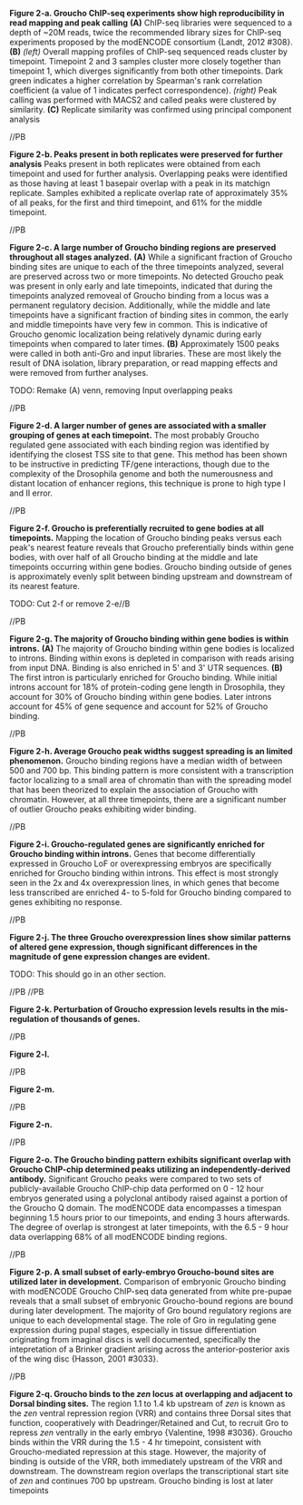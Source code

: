 **Figure 2-a. Groucho ChIP-seq experiments show high reproducibility in read mapping and peak calling** **(A)** ChIP-seq libraries were sequenced to a depth of ~20M reads, twice the recommended library sizes for ChIP-seq experiments proposed by the modENCODE consortium {Landt, 2012 #308}. **(B)** *(left)* Overall mapping profiles of ChIP-seq sequenced reads cluster by timepoint. Timepoint 2 and 3 samples cluster more closely together than timepoint 1, which diverges significantly from both other timepoints. Dark green indicates a higher correlation by Spearman's rank correlation coefficient (a value of 1 indicates perfect correspondence). *(right)* Peak calling was performed with MACS2 and called peaks were clustered by similarity. **(C)** Replicate similarity was confirmed using principal component analysis

//PB

**Figure 2-b. Peaks present in both replicates were preserved for further analysis** Peaks present in both replicates were obtained from each timepoint and used for further analysis. Overlapping peaks were identified as those having at least 1 basepair overlap with a peak in its matchign replicate. Samples exhibited a replicate overlap rate of approximately 35% of all peaks, for the first and third timepoint, and 61% for the middle timepoint.

//PB

**Figure 2-c. A large number of Groucho binding regions are preserved throughout all stages analyzed.** **(A)** While a significant fraction of Groucho binding sites are unique to each of the three timepoints analyzed, several are preserved across two or more timepoints. No detected Groucho peak was present in only early and late timepoints, indicated that during the timepoints analyzed removeal of Groucho binding from a locus was a permanent regulatory decision. Additionally, while the middle and late timepoints have a significant fraction of binding sites in common, the early and middle timepoints have very few in common. This is indicative of Groucho genomic localization being relatively dynamic during early timepoints when compared to later times. **(B)** Approximately 1500 peaks were called in both anti-Gro and input libraries. These are most likely the result of DNA isolation, library preparation, or read mapping effects and were removed from further analyses.

TODO: Remake (A) venn, removing Input overlapping peaks

//PB

**Figure 2-d. A larger number of genes are associated with a smaller grouping of genes at each timepoint.** The most probably Groucho regulated gene associated with each binding region was identified by identifying the closest TSS site to that gene. This method has been shown to be instructive in predicting TF/gene interactions, though due to the complexity of the Drosophila genome and both the numerousness and distant location of enhancer regions, this technique is prone to high type I and II error.

//PB

**Figure 2-f. Groucho is preferentially recruited to gene bodies at all timepoints.** Mapping the location of Groucho binding peaks versus each peak's nearest feature reveals that Groucho preferentially binds within gene bodies, with over half of all Groucho binding at the middle and late timepoints occurring within gene bodies. Groucho binding outside of genes is approximately evenly split between binding upstream and downstream of its nearest feature.

TODO: Cut 2-f or remove 2-e//B

//PB

**Figure 2-g. The majority of Groucho binding within gene bodies is within introns.** **(A)** The majority of Groucho binding within gene bodies is localized to introns. Binding within exons is depleted in comparison with reads arising from input DNA. Binding is also enriched in 5' and 3' UTR sequences. **(B)** The first intron is particularly enriched for Groucho binding. While initial introns account for 18% of protein-coding gene length in Drosophila, they account for 30% of Groucho binding within gene bodies. Later introns account for 45% of gene sequence and account for 52% of Groucho binding.

//PB

**Figure 2-h. Average Groucho peak widths suggest spreading is an limited phenomenon.** Groucho binding regions have a median width of between 500 and 700 bp. This binding pattern is more consistent with a transcription factor localizing to a small area of chromatin than with the spreading model that has been theorized to explain the association of Groucho with chromatin. However, at all three timepoints, there are a significant number of outlier Groucho peaks exhibiting wider binding. 

//PB

**Figure 2-i. Groucho-regulated genes are significantly enriched for Groucho binding within introns.** Genes that become differentially expressed in Groucho LoF or overexpressing embryos are specifically enriched for Groucho binding within introns. This effect is most strongly seen in the 2x and 4x overexpression lines, in which genes that become less transcribed are enriched 4- to 5-fold for Groucho binding compared to genes exhibiting no response.

//PB

**Figure 2-j. The three Groucho overexpression lines show similar patterns of altered gene expression, though significant differences in the magnitude of gene expression changes are evident.**

TODO: This should go in an other section.

//PB
//PB

**Figure 2-k. Perturbation of Groucho expression levels results in the mis-regulation of thousands of genes.**

//PB

**Figure 2-l.**

//PB

**Figure 2-m.**

//PB

**Figure 2-n.**

//PB

**Figure 2-o. The Groucho binding pattern exhibits significant overlap with Groucho ChIP-chip determined peaks utilizing an independently-derived antibody.** Significant Groucho peaks were compared to two sets of publicly-available Groucho ChIP-chip data performed on 0 - 12 hour embryos generated using a polyclonal antibody raised against a portion of the Groucho Q domain. The modENCODE data encompasses a timespan beginning 1.5 hours prior to our timepoints, and ending 3 hours afterwards. The degree of overlap is strongest at later timepoints, with the 6.5 - 9 hour data overlapping 68% of all modENCODE binding regions. 

//PB

**Figure 2-p. A small subset of early-embryo Groucho-bound sites are utilized later in development.** Comparison of embryonic Groucho binding with modENCODE Groucho ChIP-seq data generated from white pre-pupae reveals that a small subset of embryonic Groucho-bound regions are bound during later development. The majority of Gro bound regulatory regions are unique to each developmental stage. The role of Gro in regulating gene expression during pupal stages, especially in tissue differentiation originating from imaginal discs is well documented, specifically the intepretation of a Brinker gradient arising across the anterior-posterior axis of the wing disc {Hasson, 2001 #3033}.

//PB

**Figure 2-q. Groucho binds to the *zen* locus at overlapping and adjacent to Dorsal binding sites.** The region 1.1 to 1.4 kb upstream of *zen* is known as the *zen* ventral repression region (VRR) and contains three Dorsal sites that function, cooperatively with Deadringer/Retained and Cut, to recruit Gro to repress *zen* ventrally in the early embryo {Valentine, 1998 #3036}. Groucho binds within the VRR during the 1.5 - 4 hr timepoint, consistent with Groucho-mediated repression at this stage. However, the majority of binding is outside of the VRR, both immediately upstream of the VRR and downstream. The downstream region overlaps the transcriptional start site of *zen* and continues 700 bp upstream. Groucho binding is lost at later timepoints



